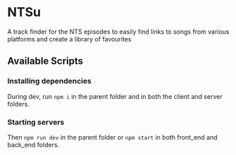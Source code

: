 # NTSu

A track finder for the NTS episodes to easily find links to songs from various platforms and create a library of favourites

## Available Scripts

### Installing dependencies

During dev, run `npm i` in the parent folder and in both the client and server folders.

### Starting servers

Then `npm run dev` in the parent folder or `npm start` in both front_end and back_end folders.
